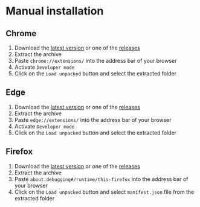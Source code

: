 # Manual installation

## Chrome

1. Download the [latest version](https://github.com/v2hot/v2ex.rep/releases) or one of the [releases](https://github.com/v2hot/v2ex.rep/releases)
2. Extract the archive
3. Paste `chrome://extensions/` into the address bar of your browser
4. Activate `Developer mode`
5. Click on the `Load unpacked` button and select the extracted folder

## Edge

1. Download the [latest version](https://github.com/v2hot/v2ex.rep/releases) or one of the [releases](https://github.com/v2hot/v2ex.rep/releases)
2. Extract the archive
3. Paste `edge://extensions/` into the address bar of your browser
4. Activate `Developer mode`
5. Click on the `Load unpacked` button and select the extracted folder

## Firefox

1. Download the [latest version](https://github.com/v2hot/v2ex.rep/releases) or one of the [releases](https://github.com/v2hot/v2ex.rep/releases)
2. Extract the archive
3. Paste `about:debugging#/runtime/this-firefox` into the address bar of your browser
4. Click on the `Load unpacked` button and select `manifest.json` file from the extracted folder
